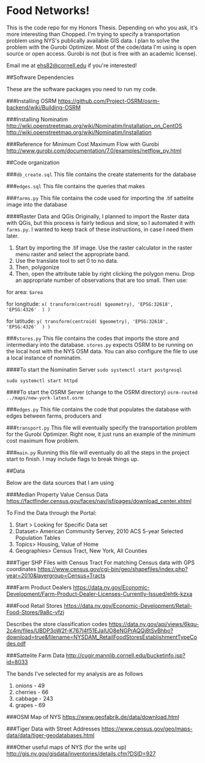 # Food Networks!
This is the code repo for my Honors Thesis. Depending on who you ask, it's more interesting than Chopped. I'm trying to specify a transportation problem using NYS's publically available GIS data. I plan to solve the problem with the Gurobi Optimizer. Most of the code/data I'm using is open source or open access. Gurobi is not (but is free with an academic license).

Email me at ehs82@cornell.edu if you're interested!

##Software Dependencies

These are the software packages you need to run my code.

###Installing OSRM
https://github.com/Project-OSRM/osrm-backend/wiki/Building-OSRM

###Installing Nominatim
http://wiki.openstreetmap.org/wiki/Nominatim/Installation_on_CentOS
http://wiki.openstreetmap.org/wiki/Nominatim/Installation

###Reference for Minimum Cost Maximum Flow with Gurobi
http://www.gurobi.com/documentation/7.0/examples/netflow_py.html

##Code organization

###`db_create.sql`
This file contains the create statements for the database

###`edges.sql`
This file contains the queries that makes 

###`farms.py`
This file contains the code used for importing the .tif sattelite image into the database

####Raster Data and QGis
Originally, I planned to import the Raster data with QGis, but this process is fairly tedious and slow, so I automated it with `farms.py`. I wanted to keep track of these instructions, in case I need them later.

1. Start by importing the .tif image. Use the raster calculator in the raster menu raster and select the appropriate band.
2. Use the translate tool to set 0 to no data.
3. Then, polygonize
4. Then, open the attribute table by right clicking the polygon menu. Drop an appropriate number of observations that are too small. Then use:

for area: `$area`

for longitude: `x( transform(centroid( $geometry), 'EPSG:32618', 'EPSG:4326'  ) )`

for latitude: `y( transform(centroid( $geometry), 'EPSG:32618', 'EPSG:4326'  ) )`

###`stores.py`
This file contains the codes that imports the store and intermediary into the database. `stores.py` expects OSRM to be running on the local host with the NYS OSM data. You can also configure the file to use a local instance of nominatim.

####To start the Nominatim Server
`sudo systemctl start postgresql`

`sudo systemctl start httpd`

####To start the OSRM Server
(change to the OSRM directory)
`osrm-routed ../maps/new-york-latest.osrm`


###`edges.py`
This file contains the code that populates the database with edges between farms, producers and 


###`transport.py`
This file will eventually specify the transportation problem for the Gurobi Optimizer. Right now, it
just runs an example of the minimum cost maximum flow problem.

###`main.py`
Running this file will eventually do all the steps in the project start to finish. I may include flags
to break things up.

##Data

Below are the data sources that I am using


###Median Property Value Census Data
https://factfinder.census.gov/faces/nav/jsf/pages/download_center.xhtml

To Find the Data through the Portal:

1. Start > Looking for Specific Data set
2. Dataset> American Community Servey, 2010 ACS 5-year Selected Population Tables
3. Topics> Housing, Value of Home
4. Geographies> Census Tract, New York, All Counties

###Tiger SHP Files with Census Tract
For matching Census data with GPS coordinates
https://www.census.gov/cgi-bin/geo/shapefiles/index.php?year=2010&layergroup=Census+Tracts


###Farm Product Dealers
https://data.ny.gov/Economic-Development/Farm-Product-Dealer-Licenses-Currently-Issued/ehtk-kzxa

###Food Retail Stores
https://data.ny.gov/Economic-Development/Retail-Food-Stores/9a8c-vfzj

Describes the store classification codes
 https://data.ny.gov/api/views/6kqu-2c4m/files/UBDP3oW2f-K767I4f51EJaIUO8eNGPrAQQj8tSvBhbo?download=true&filename=NYSDAM_RetailFoodStoresEstablishmentTypeCodes.pdf

###Sattelite Farm Data
http://cugir.mannlib.cornell.edu/bucketinfo.jsp?id=8033

The bands I've selected for my analysis are as follows

1. onions - 49
2. cherries - 66
3. cabbage - 243
4. grapes - 69

###OSM Map of NYS
https://www.geofabrik.de/data/download.html

###Tiger Data with Street Addresses
https://www.census.gov/geo/maps-data/data/tiger-geodatabases.html

###Other useful maps of NYS (for the write up)
http://gis.ny.gov/gisdata/inventories/details.cfm?DSID=927
